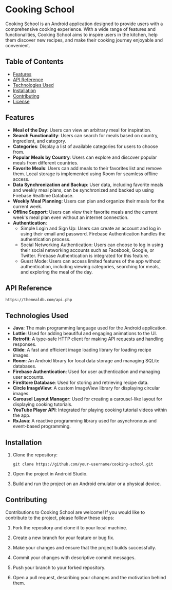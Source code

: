 # Cooking School

Cooking School is an Android application designed to provide users with a comprehensive cooking experience. With a wide range of features and functionalities, Cooking School aims to inspire users in the kitchen, help them discover new recipes, and make their cooking journey enjoyable and convenient.

## Table of Contents

- [Features](#features)
- [API Reference](#api-reference)
- [Technologies Used](#technologies-used)
- [Installation](#installation)
- [Contributing](#contributing)
- [License](#license)

## Features

- **Meal of the Day**: Users can view an arbitrary meal for inspiration.
- **Search Functionality**: Users can search for meals based on country, ingredient, and category.
- **Categories**: Display a list of available categories for users to choose from.
- **Popular Meals by Country**: Users can explore and discover popular meals from different countries.
- **Favorite Meals**: Users can add meals to their favorites list and remove them. Local storage is implemented using Room for seamless offline access.
- **Data Synchronization and Backup**: User data, including favorite meals and weekly meal plans, can be synchronized and backed up using Firebase Realtime Database.
- **Weekly Meal Planning**: Users can plan and organize their meals for the current week.
- **Offline Support**: Users can view their favorite meals and the current week's meal plan even without an internet connection.
- **Authentication**:
  - Simple Login and Sign Up: Users can create an account and log in using their email and password. Firebase Authentication handles the authentication process.
  - Social Networking Authentication: Users can choose to log in using their social networking accounts such as Facebook, Google, or Twitter. Firebase Authentication is integrated for this feature.
  - Guest Mode: Users can access limited features of the app without authentication, including viewing categories, searching for meals, and exploring the meal of the day.

## API Reference
```https://themealdb.com/api.php```

## Technologies Used

- **Java**: The main programming language used for the Android application.
- **Lottie**: Used for adding beautiful and engaging animations to the UI.
- **Retrofit**: A type-safe HTTP client for making API requests and handling responses.
- **Glide**: A fast and efficient image loading library for loading recipe images.
- **Room**: An Android library for local data storage and managing SQLite databases.
- **Firebase Authentication**: Used for user authentication and managing user accounts.
- **FireStore Database**: Used for storing and retrieving recipe data.
- **Circle ImageView**: A custom ImageView library for displaying circular images.
- **Carousel Layout Manager**: Used for creating a carousel-like layout for displaying cooking tutorials.
- **YouTube Player API**: Integrated for playing cooking tutorial videos within the app.
- **RxJava**: A reactive programming library used for asynchronous and event-based programming.

## Installation

1. Clone the repository:
   
   ```git clone https://github.com/your-username/cooking-school.git```

2. Open the project in Android Studio.

3. Build and run the project on an Android emulator or a physical device.

## Contributing

Contributions to Cooking School are welcome! If you would like to contribute to the project, please follow these steps:

1. Fork the repository and clone it to your local machine.

2. Create a new branch for your feature or bug fix.

3. Make your changes and ensure that the project builds successfully.

4. Commit your changes with descriptive commit messages.

5. Push your branch to your forked repository.

6. Open a pull request, describing your changes and the motivation behind them.
